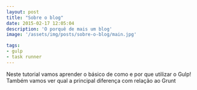 ```yaml
---
layout: post
title: "Sobre o blog"
date: 2015-02-17 12:05:04
description: 'O porquê de mais um blog'
image: '/assets/img/posts/sobre-o-blog/main.jpg'

tags: 
- gulp 
- task runner
---
```

Neste tutorial vamos aprender o básico de como e por que utilizar o Gulp! Também
vamos ver qual a principal diferença com relação ao Grunt